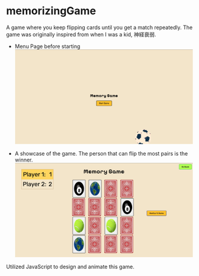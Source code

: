 # memorizingGame
A game where you keep flipping cards until you get a match repeatedly.
The game was originally inspired from when I was a kid, 神経衰弱.

- Menu Page before starting
![Local Image](memorizeWebPic.png)

- A showcase of the game. The person that can flip the most pairs is the winner.
![Local Image](memorizeGamePic.png)

Utilized JavaScript to design and animate this game.

